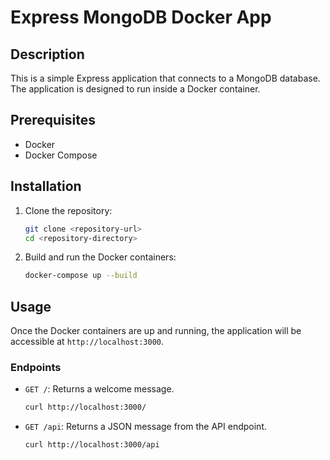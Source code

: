 # Express MongoDB Docker App

## Description

This is a simple Express application that connects to a MongoDB database. The application is designed to run inside a Docker container.

## Prerequisites

- Docker
- Docker Compose

## Installation

1. Clone the repository:

   ```sh
   git clone <repository-url>
   cd <repository-directory>
   ```

2. Build and run the Docker containers:
   ```sh
   docker-compose up --build
   ```

## Usage

Once the Docker containers are up and running, the application will be accessible at `http://localhost:3000`.

### Endpoints

- `GET /`: Returns a welcome message.

  ```sh
  curl http://localhost:3000/
  ```

- `GET /api`: Returns a JSON message from the API endpoint.
  ```sh
  curl http://localhost:3000/api
  ```
